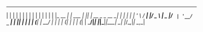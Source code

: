  _   _            _        _   _               _ 
| | | |          | |      | | | |             | |
| | | |_ __   ___| | ___  | |_| | __ _ _ __ __| |
| | | | '_ \ / __| |/ _ \ |  _  |/ _` | '__/ _` |
| |_| | | | | (__| |  __/ | | | | (_| | | | (_| |
 \___/|_| |_|\___|_|\___| \_| |_/\__,_|_|  \__,_|
                                                 
                                                 

